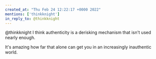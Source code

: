 ```yaml
---
created_at: "Thu Feb 24 12:22:17 +0000 2022"
mentions: ['thinkknight']
in_reply_to: @thinkknight
---
```


@thinkknight I think authenticity is a derisking mechanism that isn't used nearly enough.

It's amazing how far that alone can get you in an increasingly inauthentic world.